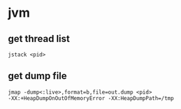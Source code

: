 # jvm

## get thread list
```
jstack <pid>
```

## get dump file
```
jmap -dump<:live>,format=b,file=out.dump <pid>
-XX:+HeapDumpOnOutOfMemoryError -XX:HeapDumpPath=/tmp
```